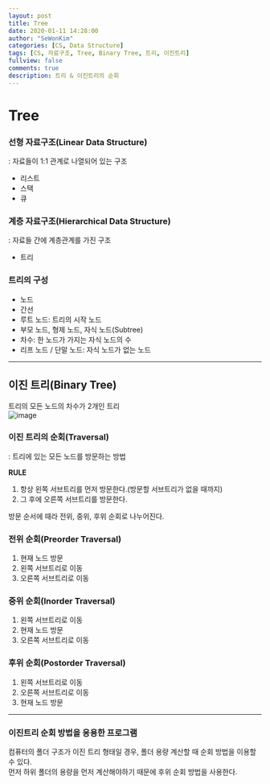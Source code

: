 ```yaml
---
layout: post
title: Tree
date: 2020-01-11 14:28:00
author: "SeWonKim"
categories: [CS, Data Structure]
tags: [CS, 자료구조, Tree, Binary Tree, 트리, 이진트리]
fullview: false
comments: true
description: 트리 & 이진트리의 순회
---
```


# Tree

### 선형 자료구조(Linear Data Structure)
: 자료들이 1:1 관계로 나열되어 있는 구조     
- 리스트
- 스택
- 큐


### 계층 자료구조(Hierarchical Data Structure)
: 자료들 간에 계층관계를 가진 구조      
- 트리



### 트리의 구성
- 노드
- 간선
- 루트 노드: 트리의 시작 노드
- 부모 노드, 형제 노드, 자식 노드(Subtree)
- 차수: 한 노드가 가지는 자식 노드의 수
- 리프 노드 / 단말 노드: 자식 노드가 없는 노드


---

## 이진 트리(Binary Tree)

트리의 모든 노드의 차수가 2개인 트리  
![image](https://user-images.githubusercontent.com/30452963/64767136-22556f80-d582-11e9-87ea-3ead1a207bbc.png)

### 이진 트리의 순회(Traversal)

: 트리에 있는 모든 노드를 방문하는 방법

**RULE**     
1. 항상 왼쪽 서브트리를 먼저 방문한다.(방문할 서브트리가 없을 때까지)
2. 그 후에 오른쪽 서브트리를 방문한다.

방문 순서에 때라 전위, 중위, 후위 순회로 나누어진다.

### 전위 순회(Preorder Traversal)

1. 현재 노드 방문
2. 왼쪽 서브트리로 이동
3. 오른쪽 서브트리로 이동

### 중위 순회(Inorder Traversal)

1. 왼쪽 서브트리로 이동
2. 현재 노드 방문
3. 오른쪽 서브트리로 이동

### 후위 순회(Postorder Traversal)

1. 왼쪽 서브트리로 이동
2. 오른쪽 서브트리로 이동
3. 현재 노드 방문


---


### 이진트리 순회 방법을 응용한 프로그램

컴퓨터의 폴더 구조가 이진 트리 형태일 경우, 폴더 용량 계산할 때 순회 방법을 이용할 수 있다.    
먼저 하위 폴더의 용량을 먼저 계산해야하기 때문에 후위 순회 방법을 사용한다.
